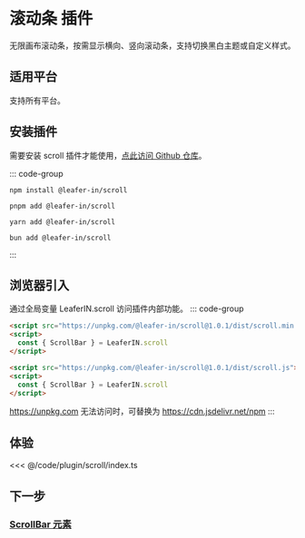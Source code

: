 # 滚动条 插件

无限画布滚动条，按需显示横向、竖向滚动条，支持切换黑白主题或自定义样式。

## 适用平台

支持所有平台。

## 安装插件

需要安装 scroll 插件才能使用，[点此访问 Github 仓库](https://github.com/leaferjs/in/tree/main/packages/scroll)。

::: code-group

```sh[npm]
npm install @leafer-in/scroll
```

```sh[pnpm]
pnpm add @leafer-in/scroll
```

```sh[yarn]
yarn add @leafer-in/scroll
```

```sh[bun]
bun add @leafer-in/scroll
```

:::

## 浏览器引入

通过全局变量 LeaferIN.scroll 访问插件内部功能。
::: code-group

```html [scroll.min]
<script src="https://unpkg.com/@leafer-in/scroll@1.0.1/dist/scroll.min.js"></script>
<script>
  const { ScrollBar } = LeaferIN.scroll
</script>
```

```html [scroll]
<script src="https://unpkg.com/@leafer-in/scroll@1.0.1/dist/scroll.js"></script>
<script>
  const { ScrollBar } = LeaferIN.scroll
</script>
```

https://unpkg.com 无法访问时，可替换为 https://cdn.jsdelivr.net/npm
:::

## 体验

<<< @/code/plugin/scroll/index.ts

## 下一步

### [ScrollBar 元素](./ScrollBar.md)

